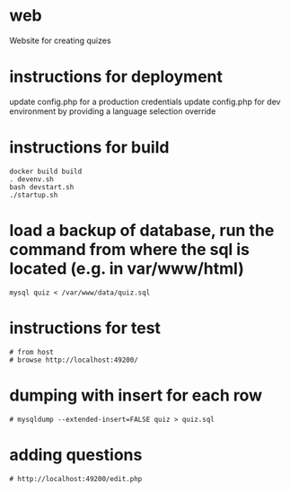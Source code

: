 # web
Website for creating quizes

# instructions for deployment
update config.php for a production credentials
update config.php for dev environment by providing a language selection override

# instructions for build


    docker build build
    . devenv.sh
    bash devstart.sh
    ./startup.sh

# load a backup of database, run the command from where the sql is located (e.g. in var/www/html) 
    mysql quiz < /var/www/data/quiz.sql
    
# instructions for test
    # from host 
    # browse http://localhost:49200/

# dumping with insert for each row
    # mysqldump --extended-insert=FALSE quiz > quiz.sql

# adding questions
    # http://localhost:49200/edit.php
